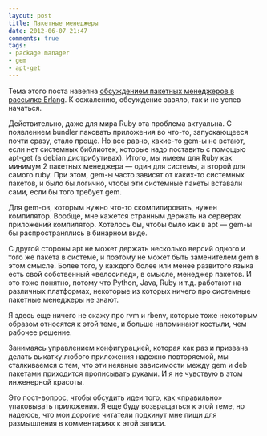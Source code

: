 ```yaml
---
layout: post
title: Пакетные менеджеры
date: 2012-06-07 21:47
comments: true
tags: 
- package manager
- gem
- apt-get
---
```


Тема этого поста навеяна [обсуждением пакетных менеджеров в рассылке
Erlang](https://groups.google.com/forum/?fromgroups#!topic/erlang-russian/hu5UViybcXI). К сожалению, обсуждение завяло,
так и не успев начаться.

<!-- more -->

Действительно, даже для мира Ruby эта проблема актуальна. С появлением bundler паковать приложения во что-то,
запускающееся почти сразу, стало проще. Но все равно, какие-то gem-ы не встают, если нет системных библиотек, которые
надо поставить с помощью apt-get (в debian дистрибутивах). Итого, мы имеем для Ruby как минимум 2 пакетных менеджера —
один для системы, а второй для самого ruby. При этом, gem-ы часто зависят от каких-то системных пакетов, и было бы
логично, чтобы эти системные пакеты вставали сами, если бы того требует gem.

Для gem-ов, которым нужно что-то скомпилировать, нужен компилятор. Вообще, мне кажется странным держать на серверах
приложений компилятор. Хотелось бы, чтобы было как в apt — gem-ы бы распространялись в бинарном виде.

С другой стороны apt не может держать несколько версий одного и того же пакета в системе, и поэтому не может быть
заменителем gem в этом смысле. Более того, у каждого более или менее развитого языка есть свой собственный «велосипед»,
в смысле, менеджер пакетов. И это тоже понятно, потому что Python, Java, Ruby и т.д. работают на различных платформах,
некоторые из которых ничего про системные пакетные менеджеры не знают.

Я здесь еще ничего не скажу про rvm и rbenv, которые тоже некоторым образом относятся к этой теме, и больше напоминают
костыли, чем рабочее решение.

Занимаясь управлением конфигурацией, которая как раз и призвана делать выкатку любого приложения надежно повторяемой, мы
сталкиваемся с тем, что эти неявные зависимости между gem и deb пакетами приходится прописывать руками. И я не чувствую
в этом инженерной красоты.

Это пост-вопрос, чтобы обсудить идеи того, как «правильно» упаковывать приложения. Я еще буду возвращаться к этой
теме, но надеюсь, что мои дорогие читатели подкинут мне пищи для размышления в комментариях к этой записи.
